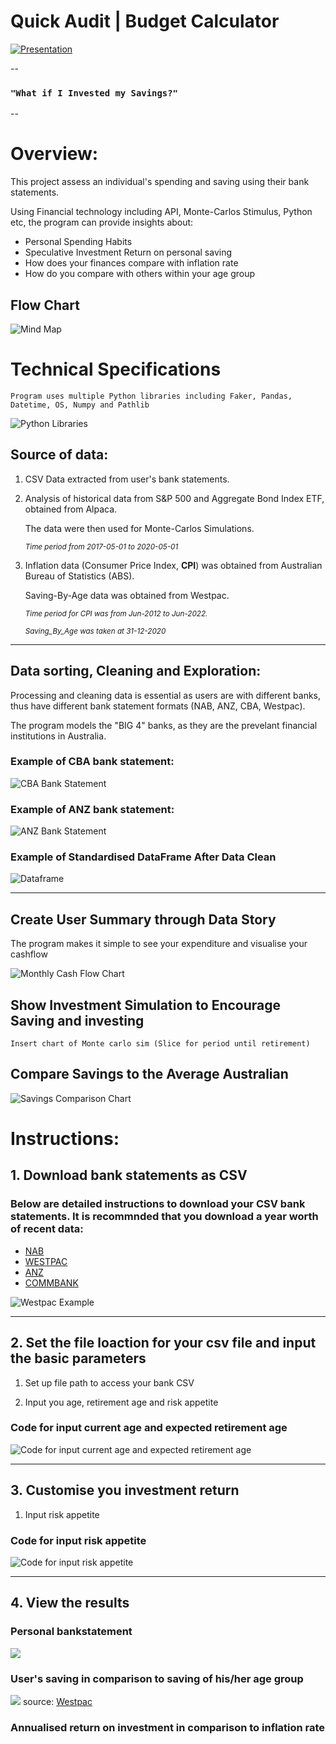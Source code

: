 # Quick Audit | Budget Calculator 


[![Presentation](Resources/Avengers%20Financial%20Presentation%20.gif)](https://www.canva.com/design/DAFI0GPv8Zc/yj4s6g1oZY8tkdylaFZh8A/view?utm_content=DAFI0GPv8Zc&utm_campaign=designshare&utm_medium=link2&utm_source=sharebutton)



--

### `"What if I Invested my Savings?"`

--

# Overview: 

This project assess an individual's spending and saving using their bank statements. 

Using Financial technology including API, Monte-Carlos Stimulus, Python etc, the program can provide insights about:

- Personal Spending Habits
- Speculative Investment Return on personal saving 
- How does your finances compare with inflation rate 
- How do you compare with others within your age group



## Flow Chart

![Mind Map](./Resources/Mindmap.drawio.png)




# Technical Specifications

`Program uses multiple Python libraries including Faker, Pandas, Datetime, OS, Numpy and Pathlib `

![Python Libraries](./Resources/libraries.PNG)

## Source of data: 

1. CSV Data extracted from user's bank statements. 

2. Analysis of historical data from S&P 500 and Aggregate Bond Index ETF,  obtained from Alpaca. 

    The data were then used for Monte-Carlos Simulations. 

    <sub>_Time period from 2017-05-01 to 2020-05-01_</sub>

3. Inflation data (Consumer Price Index, **CPI**) was obtained from Australian Bureau of Statistics (ABS). 

    Saving-By-Age data was obtained from Westpac. 

    <sub>_Time period for CPI was from Jun-2012 to Jun-2022._</sub>

    <sub>_Saving_By_Age was taken at 31-12-2020_</sub>



---


## Data sorting, Cleaning and Exploration: 

Processing and cleaning data is essential as users are with different banks, thus have different bank statement formats (NAB, ANZ, CBA, Westpac). 

The program models the "BIG 4" banks, as they are the prevelant financial institutions in Australia.

### Example of CBA bank statement: 
![CBA Bank Statement](./Resources/Example_CBA_statements.png)



### Example of ANZ bank statement: 
![ANZ Bank Statement](./Resources/Example_ANZ_statements.png)


### Example of Standardised DataFrame After Data Clean

![Dataframe](./Resources/bank_dataframe.png)



---


## Create User Summary through Data Story

The program makes it simple to see your expenditure and visualise your cashflow

![Monthly Cash Flow Chart](./Resources/monthly_cashflow_chart.png)


## Show Investment Simulation to Encourage Saving and investing

`Insert chart of Monte carlo sim (Slice for period until retirement)`

## Compare Savings to the Average Australian

![Savings Comparison Chart](./Resources/savings_comparison_chart.png)



# Instructions:

## 1. Download bank statements as CSV

### Below are detailed instructions to download your CSV bank statements. It is recommnded that you download a year worth of recent data:

- [NAB](https://www.nab.com.au/personal/customer-support/using-online-banking-tools-to-make-tax-time-easier)
- [WESTPAC](https://www.westpac.com.au/business-banking/online-banking/support-faqs/export-detailed-transaction-history/)
- [ANZ](https://help.anz.co.nz/app/answers/detail/a_id/767/~/exporting-transaction-history)
- [COMMBANK](https://www.commbank.com.au/business/online-business-services/commbiz/faqs/how-to-export-transactions.html)

![Westpac Example](Resources/Westpac_Example.gif)

---
## 2. Set the file loaction for your csv file and input the basic parameters 

1. Set up file path to access your bank CSV 



2. Input you age, retirement age and risk appetite

### Code for input current age and expected retirement age
![Code for input current age and expected retirement age](./Resources/User_input%20example.png) <br>




---
## 3. Customise you investment return 

1. Input risk appetite

### Code for input risk appetite
![Code for input risk appetite](./Resources/risk_appetite_input.png)


--- 
## 4. View the results 

### Personal bankstatement
![](./Resources/Personal_saving_results_from_bankstatement%20.png)

### User's saving in comparison to saving of his/her age group
![](./Resources/User_data_compare_to_saving_by_agegroup.png)
source: [Westpac](https://www.westpac.com.au/personal-banking/solutions/budgeting-and-savings/savings/savings-by-age/)


### Annualised return on investment in comparison to inflation rate 



